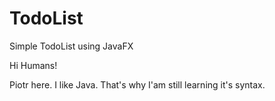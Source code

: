 # TodoList
Simple TodoList using JavaFX

Hi Humans!

Piotr here. I like Java. That's why I'am still learning it's syntax.
